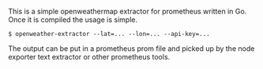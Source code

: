 This is a simple openweathermap extractor for prometheus written in
Go. Once it is compiled the usage is simple.

```
$ openweather-extractor --lat=... --lon=... --api-key=...
```

The output can be put in a prometheus prom file and picked up by the
node exporter text extractor or other prometheus tools.

